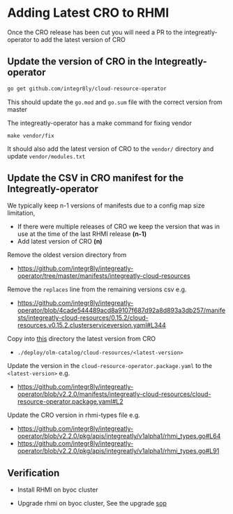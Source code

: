 # Adding Latest CRO to RHMI
Once the CRO release has been cut you will need a PR to the integreatly-operator to
add the latest version of CRO

## Update the version of CRO in the Integreatly-operator

```bash
go get github.com/integr8ly/cloud-resource-operator
```
This should update the `go.mod` and `go.sum` file with the correct version from master

The integreatly-operator has a make command for fixing vendor
```cassandraql
make vendor/fix
```
It should also add the latest version of CRO to the `vendor/` directory and update
`vendor/modules.txt`

## Update the CSV in CRO manifest for the Integreatly-operator
We typically keep n-1 versions of manifests due to a config map size limitation, 
- If there were multiple releases of CRO we keep the version that was in use at the time of the last RHMI release **(n-1)** 
- Add latest version of CRO **(n)**

Remove the oldest version directory from 
- https://github.com/integr8ly/integreatly-operator/tree/master/manifests/integreatly-cloud-resources

Remove the `replaces` line from the remaining versions csv
e.g. 
- https://github.com/integr8ly/integreatly-operator/blob/4cade544489acd8a9107f687d92a8d893a3db257/manifests/integreatly-cloud-resources/0.15.2/cloud-resources.v0.15.2.clusterserviceversion.yaml#L344

Copy into [this](https://github.com/integr8ly/integreatly-operator/tree/master/manifests/integreatly-cloud-resources) directory the latest version from CRO 
- `./deploy/olm-catalog/cloud-resources/<latest-version>`

Update the version in the `cloud-resource-operator.package.yaml` to the `<latest-version>`
e.g. 
- https://github.com/integr8ly/integreatly-operator/blob/v2.2.0/manifests/integreatly-cloud-resources/cloud-resource-operator.package.yaml#L2

Update the CRO version in rhmi-types file
e.g. 
- https://github.com/integr8ly/integreatly-operator/blob/v2.2.0/pkg/apis/integreatly/v1alpha1/rhmi_types.go#L64
- https://github.com/integr8ly/integreatly-operator/blob/v2.2.0/pkg/apis/integreatly/v1alpha1/rhmi_types.go#L91

## Verification
- Install RHMI on byoc cluster
 
- Upgrade rhmi on byoc cluster, See the upgrade [sop](https://github.com/RHCloudServices/integreatly-help/blob/11eef40ff3f34cea64810cfbe93a4c2b280b7d07/sops/2.x/upgrade/upgrade_cluster_rhmi_SOP.md)

